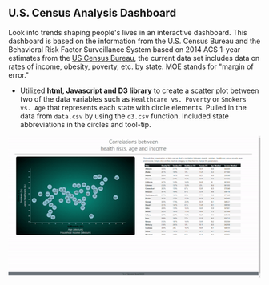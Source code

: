 ## U.S. Census Analysis Dashboard
Look into trends shaping people's lives in an interactive dashboard. This dashboard is based on the information from the U.S. Census Bureau and the Behavioral Risk Factor Surveillance System based on 2014 ACS 1-year estimates from the [US Census Bureau](https://data.census.gov/cedsci/), the current data set includes data on rates of income, obesity, poverty, etc. by state. MOE stands for "margin of error."

* Utilized **html, Javascript and D3 library** to create a scatter plot between two of the data variables such as `Healthcare vs. Poverty` or `Smokers vs. Age` that represents each state with circle elements.  Pulled in the data from `data.csv` by using the `d3.csv` function. Included state abbreviations in the circles and tool-tip.

<img src='Images/D3-Challenge.gif'>
